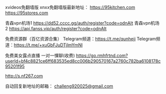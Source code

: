 
xvideos免翻墙版 xnxx免翻墙版最新地址：
https://95kitchen.com
https://95stores.com



青森vpn机场1
https://dd52.cccc.gg/auth/register?code=odnAIt
青森vpn机场2
https://api.fanss.vip/auth/register?code=odnAIt



免费资源群（百亿资源合集）
Telegram频道：https://t.me/qunheji
Telegram频道：https://t.me/+xuGbFJuDTjlmYmNl

免费美女露点直播 一对一惈聊(收费)
https://go.rmhfrtnd.com?userId=bf4c8821ce6ff683535ed8cc006b290570167a2760c782ba6108178c95201f95

http://s.nf267.com



自动回复新地址的邮箱：
challeng920025@gmail.com
